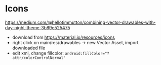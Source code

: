 # Icons

https://medium.com/@hellotimmutton/combining-vector-drawables-with-day-night-theme-3b89e525475

 * download from https://material.io/resources/icons
 * right click on main/res/drawables -> new Vector Asset, import downloaded file
 * edit xml,  change fillcolor: `android:fillColor="?attr/colorControlNormal"`

